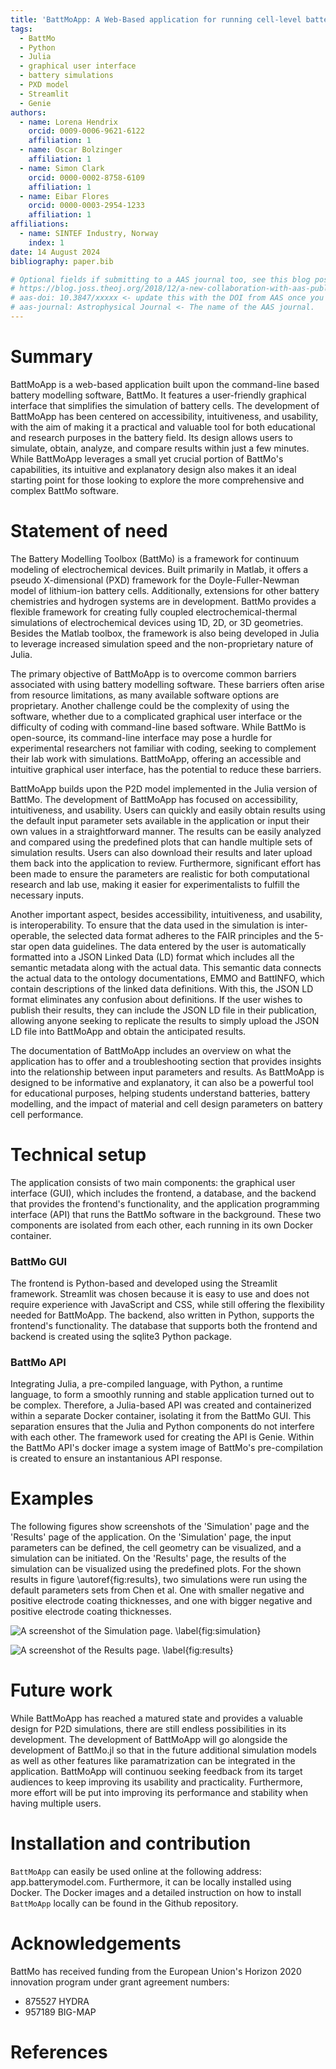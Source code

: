 ```yaml
---
title: 'BattMoApp: A Web-Based application for running cell-level battery simulations'
tags:
  - BattMo
  - Python
  - Julia
  - graphical user interface
  - battery simulations
  - PXD model
  - Streamlit
  - Genie
authors:
  - name: Lorena Hendrix
    orcid: 0009-0006-9621-6122
    affiliation: 1
  - name: Oscar Bolzinger
    affiliation: 1
  - name: Simon Clark
    orcid: 0000-0002-8758-6109
    affiliation: 1
  - name: Eibar Flores
    orcid: 0000-0003-2954-1233
    affiliation: 1
affiliations:
  - name: SINTEF Industry, Norway
    index: 1
date: 14 August 2024
bibliography: paper.bib

# Optional fields if submitting to a AAS journal too, see this blog post:
# https://blog.joss.theoj.org/2018/12/a-new-collaboration-with-aas-publishing
# aas-doi: 10.3847/xxxxx <- update this with the DOI from AAS once you know it.
# aas-journal: Astrophysical Journal <- The name of the AAS journal.
---
```



# Summary

BattMoApp is a web-based application built upon the command-line based battery modelling software, BattMo. It features a user-friendly graphical interface that simplifies the simulation of battery cells. The development of BattMoApp has been centered on accessibility, intuitiveness, and usability, with the aim of making it a practical and valuable tool for both educational and research purposes in the battery field. Its design allows users to simulate, obtain, analyze, and compare results within just a few minutes. While BattMoApp leverages a small yet crucial portion of BattMo's capabilities, its intuitive and explanatory design also makes it an ideal starting point for those looking to explore the more comprehensive and complex BattMo software.

# Statement of need

The Battery Modelling Toolbox (BattMo) is a framework for continuum modeling of electrochemical devices. Built primarily in Matlab, it offers a pseudo X-dimensional (PXD) framework for the Doyle-Fuller-Newman model of lithium-ion battery cells. Additionally, extensions for other battery chemistries and hydrogen systems are in development. BattMo provides a flexible framework for creating fully coupled electrochemical-thermal simulations of electrochemical devices using 1D, 2D, or 3D geometries. Besides the Matlab toolbox, the framework is also being developed in Julia to leverage increased simulation speed and the non-proprietary nature of Julia.

The primary objective of BattMoApp is to overcome common barriers associated with using battery modelling software. These barriers often arise from resource limitations, as many available software options are proprietary. Another challenge could be the complexity of using the software, whether due to a complicated graphical user interface or the difficulty of coding with command-line based software. While BattMo is open-source, its command-line interface may pose a hurdle for experimental researchers not familiar with coding, seeking to complement their lab work with simulations. BattMoApp, offering an accessible and intuitive graphical user interface, has the potential to reduce these barriers.

BattMoApp builds upon the P2D model implemented in the Julia version of BattMo. The development of BattMoApp has focused on accessibility, intuitiveness, and usability. Users can quickly and easily obtain results using the default input parameter sets available in the application or input their own values in a straightforward manner. The results can be easily analyzed and compared using the predefined plots that can handle multiple sets of simulation results. Users can also download their results and later upload them back into the application to review. Furthermore, significant effort has been made to ensure the parameters are realistic for both computational research and lab use, making it easier for experimentalists to fulfill the necessary inputs.

Another important aspect, besides accessibility, intuitiveness, and usability, is interoperability. To ensure that the data used in the simulation is inter-operable, the selected data format adheres to the FAIR principles and the 5-star open data guidelines. The data entered by the user is automatically formatted into a JSON Linked Data (LD) format which includes all the semantic metadata along with the actual data. This semantic data connects the actual data to the ontology documentations, EMMO and BattINFO, which contain descriptions of the linked data definitions. With this, the JSON LD format eliminates any confusion about definitions. If the user wishes to publish their results, they can include the JSON LD file in their publication, allowing anyone seeking to replicate the results to simply upload the JSON LD file into BattMoApp and obtain the anticipated results.

The documentation of BattMoApp includes an overview on what the application has to offer and a troubleshooting section that provides insights into the relationship between input parameters and results. As BattMoApp is designed to be informative and explanatory, it can also be a powerful tool for educational purposes, helping students understand batteries, battery modelling, and the impact of material and cell design parameters on battery cell performance.

# Technical setup

The application consists of two main components: the graphical user interface (GUI), which includes the frontend, a database, and the backend that provides the frontend's functionality, and the application programming interface (API) that runs the BattMo software in the background. These two components are isolated from each other, each running in its own Docker container.

### BattMo GUI

The frontend is Python-based and developed using the Streamlit framework. Streamlit was chosen because it is easy to use and does not require experience with JavaScript and CSS, while still offering the flexibility needed for BattMoApp. The backend, also written in Python, supports the frontend's functionality. The database that supports both the frontend and backend is created using the sqlite3 Python package.

### BattMo API

Integrating Julia, a pre-compiled language, with Python, a runtime language, to form a smoothly running and stable application turned out to be complex. Therefore, a Julia-based API was created and containerized within a separate Docker container, isolating it from the BattMo GUI. This separation ensures that the Julia and Python components do not interfere with each other. The framework used for creating the API is Genie. Within the BattMo API's docker image a system image of BattMo's pre-compilation is created to ensure an instantanious API response.

# Examples

The following figures show screenshots of the 'Simulation' page and the 'Results' page of the application. On the 'Simulation' page, the input parameters can be defined, the cell geometry can be visualized, and a simulation can be initiated. On the 'Results' page, the results of the simulation can be visualized using the predefined plots. For the shown results in figure \autoref{fig:results}, two simulations were run using the default parameters sets from Chen et al. One with smaller negative and positive electrode coating thicknesses, and one with bigger negative and positive electrode coating thicknesses.

![A screenshot of the Simulation page. \label{fig:simulation}](BattMo_Simulation.png)

![A screenshot of the Results page. \label{fig:results}](BattMo_Results.png)

<!-- ne_think = 150
pe_thick = 130 -->

# Future work

While BattMoApp has reached a matured state and provides a valuable design for P2D simulations, there are still endless possibilities in its development. The development of BattMoApp will go alongside the development of BattMo.jl so that in the future additional simulation models as well as other features like paramatrization can be integrated in the application. BattMoApp will continuou seeking feedback from its target audiences to keep improving its usability and practicality. Furthermore, more effort will be put into improving its performance and stability when having multiple users.


# Installation and contribution

`BattMoApp` can easily be used online at the following address: app.batterymodel.com. Furthermore, it can be locally installed using Docker. The Docker images and a detailed instruction on how to install `BattMoApp` locally can be found in the Github repository.

# Acknowledgements

BattMo has received funding from the European Union's Horizon 2020 innovation program under grant agreement numbers:

- 875527 HYDRA
- 957189 BIG-MAP

# References